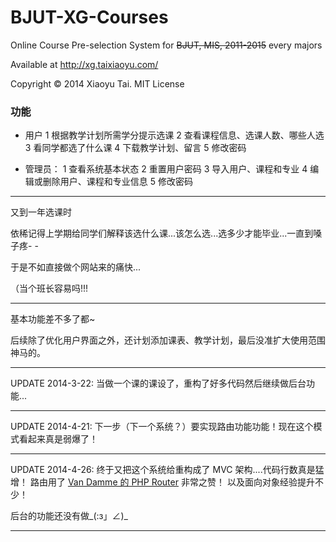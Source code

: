 BJUT-XG-Courses
===============

Online Course Pre-selection System for ~~BJUT, MIS, 2011-2015~~ every majors

Available at http://xg.taixiaoyu.com/

Copyright © 2014 Xiaoyu Tai. MIT License

### 功能

- 用户
1 根据教学计划所需学分提示选课
2 查看课程信息、选课人数、哪些人选
3 看同学都选了什么课
4 下载教学计划、留言
5 修改密码

- 管理员：
1 查看系统基本状态
2 重置用户密码
3 导入用户、课程和专业
4 编辑或删除用户、课程和专业信息
5 修改密码


---

又到一年选课时   

依稀记得上学期给同学们解释该选什么课...该怎么选...选多少才能毕业...一直到嗓子疼- -   

于是不如直接做个网站来的痛快...   

（当个班长容易吗!!!   
   
---

基本功能差不多了都~   

后续除了优化用户界面之外，还计划添加课表、教学计划，最后没准扩大使用范围神马的。   

---

UPDATE 2014-3-22:
当做一个课的课设了，重构了好多代码然后继续做后台功能...

---

UPDATE 2014-4-21:
下一步（下一个系统？）要实现路由功能功能！现在这个模式看起来真是弱爆了！

---

UPDATE 2014-4-26:
终于又把这个系统给重构成了 MVC 架构....代码行数真是猛增！
路由用了 [Van Damme 的 PHP Router](https://github.com/bramus/router) 非常之赞！
以及面向对象经验提升不少！


后台的功能还没有做_(:з」∠)_


---